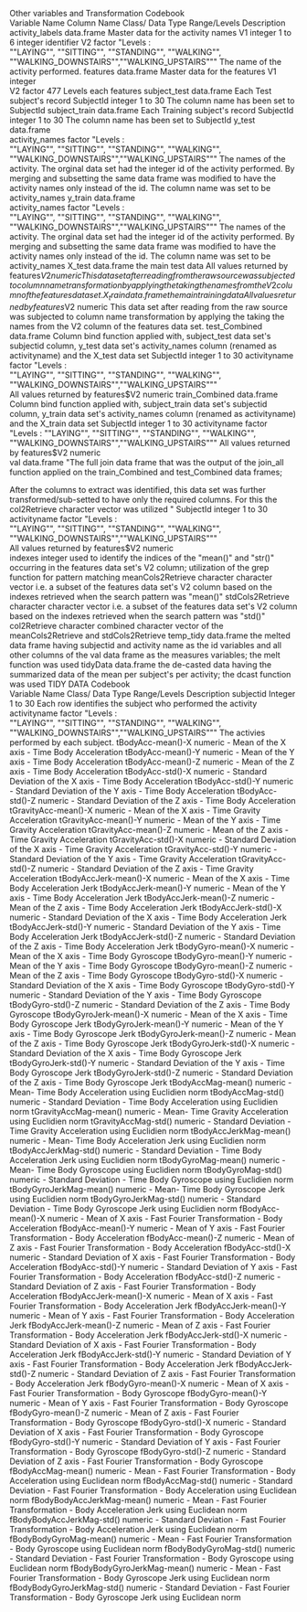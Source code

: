 Other variables and Transformation Codebook 				
Variable Name	Column Name	Class/ Data Type	Range/Levels	Description
activity_labels		data.frame		Master data for the activity names
	V1	integer	1 to 6	integer identifier
	V2	factor	"Levels :  
""LAYING"", 
""SITTING"", 
""STANDING"",
""WALKING"",
""WALKING_DOWNSTAIRS"",""WALKING_UPSTAIRS"""	The name of the activity performed.
features		data.frame		Master data for the features
	V1	integer		
	V2	factor	477 Levels	each features
subject_test		data.frame		Each Test subject's record
	SubjectId	integer	1 to 30	The column name has been set to SubjectId
subject_train		data.frame		Each Training subject's record
	SubjectId	integer	1 to 30	The column name has been set to SubjectId
y_test		data.frame		
	activity_names	factor	"Levels :  
""LAYING"", 
""SITTING"", 
""STANDING"",
""WALKING"",
""WALKING_DOWNSTAIRS"",""WALKING_UPSTAIRS"""	The names of the activity. The orginal data set had the integer id of the activity performed. By merging and subsetting the same data frame was modified to have the activity names only instead of the id. The column name was set to be activity_names
y_train		data.frame		
	activity_names	factor	"Levels :  
""LAYING"", 
""SITTING"", 
""STANDING"",
""WALKING"",
""WALKING_DOWNSTAIRS"",""WALKING_UPSTAIRS"""	The names of the activity. The orginal data set had the integer id of the activity performed. By merging and subsetting the same data frame was modified to have the activity names only instead of the id. The column name was set to be activity_names
X_test		data.frame		the main test data
	All values returned by features$V2	numeric		This data set after reading from the raw source was subjected to column name transformation by applying the taking the names from the V2 column of the features data set.
X_train		data.frame		the main training data
	All values returned by features$V2	numeric		This data set after reading from the raw source was subjected to column name transformation by applying the taking the names from the V2 column of the features data set.
test_Combined		data.frame		Column bind function applied with, subject_test data set's subjectid column, y_test data set's activity_names column (renamed as activityname) and the X_test data set
	SubjectId	integer	1 to 30	
	activityname	factor	"Levels :  
""LAYING"", 
""SITTING"", 
""STANDING"",
""WALKING"",
""WALKING_DOWNSTAIRS"",""WALKING_UPSTAIRS"""	
	All values returned by features$V2	numeric		
train_Combined		data.frame		Column bind function applied with, subject_train data set's subjectid column, y_train data set's activity_names column (renamed as activityname) and the X_train data set
	SubjectId	integer	1 to 30	
	activityname	factor	"Levels :  
""LAYING"", 
""SITTING"", 
""STANDING"",
""WALKING"",
""WALKING_DOWNSTAIRS"",""WALKING_UPSTAIRS"""	
	All values returned by features$V2	numeric		
val		data.frame		"The full join data frame that was the output of the join_all function applied on the train_Combined and test_Combined data frames;


After the columns to extract was identified, this data set was further transformed/sub-setted to have only the required columns. For this the col2Retrieve character vector was utilized "
	SubjectId	integer	1 to 30	
	activityname	factor	"Levels :  
""LAYING"", 
""SITTING"", 
""STANDING"",
""WALKING"",
""WALKING_DOWNSTAIRS"",""WALKING_UPSTAIRS"""	
	All values returned by features$V2	numeric		
indexes		integer		used to identify the indices of the "mean()" and "str()" occurring in the features data set's V2 column; utilization of the grep function for pattern matching
meanCols2Retrieve		character		character vector i.e. a subset of the features data set's V2 column based on the indexes retrieved when the search pattern was "mean()"
stdCols2Retrieve		character		character vector i.e. a subset of the features data set's V2 column based on the indexes retrieved when the search pattern was "std()"
col2Retrieve		character		combined character vector of the meanCols2Retrieve and stdCols2Retrieve
temp_tidy		data.frame		the melted data frame having subjectid and activity name as the id variables and all other columns of the val data frame as the measures variables; the melt function was used
tidyData		data.frame		the de-casted data having the summarized data of the mean per subject's per activity; the dcast function was used
TIDY DATA Codebook				
Variable Name		Class/ Data Type	Range/Levels	Description
subjectid		Integer	1 to 30	Each row identifies the subject who performed the activity
activityname		factor	"Levels :  
""LAYING"", 
""SITTING"", 
""STANDING"",
""WALKING"",
""WALKING_DOWNSTAIRS"",""WALKING_UPSTAIRS"""	The activies performed by each subject.
tBodyAcc-mean()-X		numeric	-	Mean of the X axis - Time Body Acceleration
tBodyAcc-mean()-Y		numeric	-	Mean of the Y axis - Time Body Acceleration
tBodyAcc-mean()-Z		numeric	-	Mean of the Z axis - Time Body Acceleration
tBodyAcc-std()-X		numeric	-	Standard Deviation of the X axis - Time Body Acceleration
tBodyAcc-std()-Y		numeric	-	Standard Deviation of the Y axis - Time Body Acceleration
tBodyAcc-std()-Z		numeric	-	Standard Deviation of the Z axis - Time Body Acceleration
tGravityAcc-mean()-X		numeric	-	Mean of the X axis - Time Gravity Acceleration
tGravityAcc-mean()-Y		numeric	-	Mean of the Y axis - Time Gravity Acceleration
tGravityAcc-mean()-Z		numeric	-	Mean of the Z axis - Time Gravity Acceleration
tGravityAcc-std()-X		numeric	-	Standard Deviation of the X axis - Time Gravity Acceleration
tGravityAcc-std()-Y		numeric	-	Standard Deviation of the Y axis - Time Gravity Acceleration
tGravityAcc-std()-Z		numeric	-	Standard Deviation of the Z axis - Time Gravity Acceleration
tBodyAccJerk-mean()-X		numeric	-	Mean of the X axis - Time Body Acceleration Jerk
tBodyAccJerk-mean()-Y		numeric	-	Mean of the Y axis - Time Body Acceleration Jerk
tBodyAccJerk-mean()-Z		numeric	-	Mean of the Z axis - Time Body Acceleration Jerk
tBodyAccJerk-std()-X		numeric	-	Standard Deviation of the X axis - Time Body Acceleration Jerk
tBodyAccJerk-std()-Y		numeric	-	Standard Deviation of the Y axis - Time Body Acceleration Jerk
tBodyAccJerk-std()-Z		numeric	-	Standard Deviation of the Z axis - Time Body Acceleration Jerk
tBodyGyro-mean()-X		numeric	-	Mean of the X axis - Time Body Gyroscope
tBodyGyro-mean()-Y		numeric	-	Mean of the Y axis - Time Body Gyroscope
tBodyGyro-mean()-Z		numeric	-	Mean of the Z axis - Time Body Gyroscope
tBodyGyro-std()-X		numeric	-	Standard Deviation of the X axis - Time Body Gyroscope
tBodyGyro-std()-Y		numeric	-	Standard Deviation of the Y axis - Time Body Gyroscope
tBodyGyro-std()-Z		numeric	-	Standard Deviation of the Z axis - Time Body Gyroscope
tBodyGyroJerk-mean()-X		numeric	-	Mean of the X axis - Time Body Gyroscope Jerk
tBodyGyroJerk-mean()-Y		numeric	-	Mean of the Y axis - Time Body Gyroscope Jerk
tBodyGyroJerk-mean()-Z		numeric	-	Mean of the Z axis - Time Body Gyroscope Jerk
tBodyGyroJerk-std()-X		numeric	-	Standard Deviation of the X axis - Time Body Gyroscope Jerk
tBodyGyroJerk-std()-Y		numeric	-	Standard Deviation of the Y axis - Time Body Gyroscope Jerk
tBodyGyroJerk-std()-Z		numeric	-	Standard Deviation of the Z axis - Time Body Gyroscope Jerk
tBodyAccMag-mean()		numeric	-	Mean- Time Body Acceleration using Euclidien norm
tBodyAccMag-std()		numeric	-	Standard Deviation - Time Body Acceleration using Euclidien norm
tGravityAccMag-mean()		numeric	-	Mean- Time Gravity Acceleration using Euclidien norm
tGravityAccMag-std()		numeric	-	Standard Deviation - Time Gravity Acceleration using Euclidien norm
tBodyAccJerkMag-mean()		numeric	-	Mean- Time Body Acceleration Jerk using Euclidien norm
tBodyAccJerkMag-std()		numeric	-	Standard Deviation - Time Body Acceleration Jerk using Euclidien norm
tBodyGyroMag-mean()		numeric	-	Mean- Time Body Gyroscope using Euclidien norm
tBodyGyroMag-std()		numeric	-	Standard Deviation - Time Body Gyroscope using Euclidien norm
tBodyGyroJerkMag-mean()		numeric	-	Mean- Time Body Gyroscope Jerk using Euclidien norm
tBodyGyroJerkMag-std()		numeric	-	Standard Deviation - Time Body Gyroscope Jerk using Euclidien norm
fBodyAcc-mean()-X		numeric	-	Mean of X axis - Fast Fourier Transformation - Body Acceleration
fBodyAcc-mean()-Y		numeric	-	Mean of Y axis - Fast Fourier Transformation - Body Acceleration
fBodyAcc-mean()-Z		numeric	-	Mean of Z axis - Fast Fourier Transformation - Body Acceleration
fBodyAcc-std()-X		numeric	-	Standard Deviation of X axis - Fast Fourier Transformation - Body Acceleration
fBodyAcc-std()-Y		numeric	-	Standard Deviation of Y axis - Fast Fourier Transformation - Body Acceleration
fBodyAcc-std()-Z		numeric	-	Standard Deviation of Z axis - Fast Fourier Transformation - Body Acceleration
fBodyAccJerk-mean()-X		numeric	-	Mean of X axis - Fast Fourier Transformation - Body Acceleration Jerk
fBodyAccJerk-mean()-Y		numeric	-	Mean of Y axis - Fast Fourier Transformation - Body Acceleration Jerk
fBodyAccJerk-mean()-Z		numeric	-	Mean of Z axis - Fast Fourier Transformation - Body Acceleration Jerk
fBodyAccJerk-std()-X		numeric	-	Standard Deviation of X axis - Fast Fourier Transformation - Body Acceleration Jerk
fBodyAccJerk-std()-Y		numeric	-	Standard Deviation of Y axis - Fast Fourier Transformation - Body Acceleration Jerk
fBodyAccJerk-std()-Z		numeric	-	Standard Deviation of Z axis - Fast Fourier Transformation - Body Acceleration Jerk
fBodyGyro-mean()-X		numeric	-	Mean of X axis - Fast Fourier Transformation - Body Gyroscope
fBodyGyro-mean()-Y		numeric	-	Mean of Y axis - Fast Fourier Transformation - Body Gyroscope
fBodyGyro-mean()-Z		numeric	-	Mean of Z axis - Fast Fourier Transformation - Body Gyroscope
fBodyGyro-std()-X		numeric	-	Standard Deviation of X axis - Fast Fourier Transformation - Body Gyroscope
fBodyGyro-std()-Y		numeric	-	Standard Deviation of Y axis - Fast Fourier Transformation - Body Gyroscope
fBodyGyro-std()-Z		numeric	-	Standard Deviation of Z axis - Fast Fourier Transformation - Body Gyroscope
fBodyAccMag-mean()		numeric	-	Mean - Fast Fourier Transformation - Body Acceleration using Euclidean norm
fBodyAccMag-std()		numeric	-	Standard Deviation - Fast Fourier Transformation - Body Acceleration using Euclidean norm
fBodyBodyAccJerkMag-mean()		numeric	-	Mean - Fast Fourier Transformation - Body Acceleration Jerk using Euclidean norm
fBodyBodyAccJerkMag-std()		numeric	-	Standard Deviation - Fast Fourier Transformation - Body Acceleration Jerk using Euclidean norm
fBodyBodyGyroMag-mean()		numeric	-	Mean - Fast Fourier Transformation - Body Gyroscope using Euclidean norm
fBodyBodyGyroMag-std()		numeric	-	Standard Deviation - Fast Fourier Transformation - Body Gyroscope using Euclidean norm
fBodyBodyGyroJerkMag-mean()		numeric	-	Mean - Fast Fourier Transformation - Body Gyroscope Jerk using Euclidean norm
fBodyBodyGyroJerkMag-std()		numeric	-	Standard Deviation - Fast Fourier Transformation - Body Gyroscope Jerk using Euclidean norm
